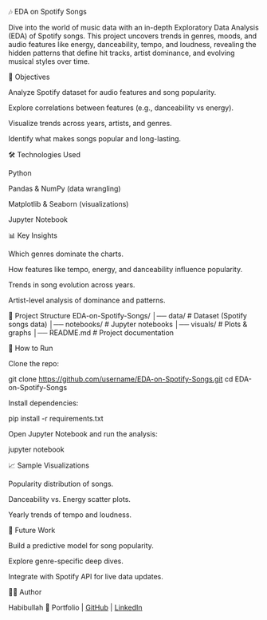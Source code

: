 🎶 EDA on Spotify Songs

Dive into the world of music data with an in-depth Exploratory Data Analysis (EDA) of Spotify songs. This project uncovers trends in genres, moods, and audio features like energy, danceability, tempo, and loudness, revealing the hidden patterns that define hit tracks, artist dominance, and evolving musical styles over time.

📌 Objectives

Analyze Spotify dataset for audio features and song popularity.

Explore correlations between features (e.g., danceability vs energy).

Visualize trends across years, artists, and genres.

Identify what makes songs popular and long-lasting.

🛠️ Technologies Used

Python

Pandas & NumPy (data wrangling)

Matplotlib & Seaborn (visualizations)

Jupyter Notebook

📊 Key Insights

Which genres dominate the charts.

How features like tempo, energy, and danceability influence popularity.

Trends in song evolution across years.

Artist-level analysis of dominance and patterns.

📂 Project Structure
EDA-on-Spotify-Songs/
│── data/               # Dataset (Spotify songs data)
│── notebooks/          # Jupyter notebooks
│── visuals/            # Plots & graphs
│── README.md           # Project documentation

🚀 How to Run

Clone the repo:

git clone https://github.com/username/EDA-on-Spotify-Songs.git
cd EDA-on-Spotify-Songs


Install dependencies:

pip install -r requirements.txt


Open Jupyter Notebook and run the analysis:

jupyter notebook

📈 Sample Visualizations

Popularity distribution of songs.

Danceability vs. Energy scatter plots.

Yearly trends of tempo and loudness.

🔮 Future Work

Build a predictive model for song popularity.

Explore genre-specific deep dives.

Integrate with Spotify API for live data updates.

👨‍💻 Author

Habibullah
🔗 Portfolio
 | [GitHub](https://github.com/habib-dev1/)
 | [LinkedIn](https://github.com/habib-dev1/)
